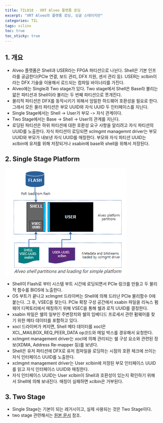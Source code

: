 ```yaml
---
title: TIL018 - XRT Alveo 플랫폼 로딩
excerpt: "XRT Alveo의 플랫폼 로딩, 싱글 스테이지만"
categories: TIL
tags: xilinx
toc: true
toc_sticky: true
---
```


## 1. 개요

- Alveo 플랫폼은 Shell과 USER라는 FPGA 파티션으로 나뉜다. Shell은 기본 인프라를 공급한다(PCIe 연결, 보드 관리, DFX 지원, 센서 관리 등). USER는 xclbin이라는 DFX 기술을 이용해서 로드되는 컴파일 바이너리를 가진다.
- Alveo에는 Single과 Two stage가 있다.  Two stage에서 Shell은 Base라 불리는 얇은 파티션과 Shell이라 불리는 두 번째 파티션으로 쪼개진다.
- 물리적 파티션은 DFX를 동작시키기 위해서 엄밀한 하드웨어 호환성을 필요로 한다. 그래서 모든 물리 파티션은 부모 UUID와 자식 UUID 두 인터페이스를 지닌다.
- Single Stage에서는 Shell -> User가 부모 -> 자식 관계이다.
- Two Stage에서는 Base -> Shell -> User의 관계를 지닌다.
- 로딩된 파티션은 하위 파티션에 대한 호환성 요구 사항을 알리려고 자식 파티션의 UUID를 노출한다. 자식 파티션이 로딩되면 xclmgmt managemnt driver는 부모 UUID와 부모가 내보낸 자식 UUID를 매칭한다. 부모와 자식 파티션 UUID는 xclbin에 유저를 위해 저장되거나 xsabin에 base와 shell을 위해서 저장된다.

## 2. Single Stage Platform

![image-20220307002751951](https://raw.githubusercontent.com/chun1000/2022-image-repo/image/image-20220307002751951.png)

- Shell이 Flash로 부터 시스템 부트 시간에 로딩되면서 PCIe 링크를 만들고 두 물리적 함수를 BIOS에 노출한다.
- OS 부트가 끝나고 xclmgmt 드라이버는 Shell에 의해 드러난 PCIe 물리함수 0에 붙는다. 그 후, VSEC을 찾는다. PCIe 확장 구성 공간에서 xsabin 파일을 리눅스 펌웨어 디렉토리에서 매칭하기 위해 VSEC을 통해 쉘과 로직 UUID를 결정한다.
- xsabin 파일은 쉘의 일부인 주변장치와 쉘의 임베디드 프로세서 관련 펌웨어를 찾기 위한 메타 데이터를 포함하고 있다.
- xocl 드라이버가 켜지면, Shell 메타 데이터를 xocl은 XCL_MAILBOX_REQ_PEER_DATA op코드와 메일 박스를 경유해서 요청한다.
- xclmgmt management driver는 xocl에 의해 관리되는 쉘 구성 요소와 관련된 정보(XDMA, Address Re-mapper 등)를 보낸다.
- Shell은 유저 파티션에 DFX로 유저 컴파일을 로딩하는 시점의 호환 체크에 쓰이는 자식 인터페이스 UUID를 노출한다.
- xclmgmt management driver는 User xclbin에 저장된 부모 인터페이스 UUID를 읽고 자식 인터페이스 UUID와 매칭한다.
- 자식 인터페이스 UUID는 User xclbin이 Shell과 호환성이 있는지 확인하기 위해서 Shell에 의해 보내진다. 매칭이 실패하면 xclbin은 거부된다.

## 3. Two Stage

- Single Stage는 기본이 되는 레거시이고, 실제 사용되는 것은 Two Stage이다.
- two stage 관련해서는 [원본 문서](https://xilinx.github.io/XRT/master/html/platforms_partitions.html) 참조.
